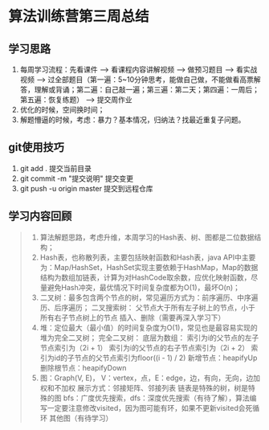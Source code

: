 # 算法训练营第三周总结
## 学习思路
1. 每周学习流程：先看课件 --> 看课程内容讲解视频 --> 做预习题目 --> 看实战视频 --> 过全部题目（第一遍：5~10分钟思考，能做自己做，不能做看高票解答，理解或背诵；第二遍：自己敲一遍；第三遍：第二天；第四遍：一周后；第五遍：恢复练题） --> 提交周作业
2. 优化的时候，空间换时间；
3. 解题懵逼的时候，考虑：暴力？基本情况，归纳法？找最近重复子问题。

## git使用技巧
1. git add . 提交当前目录
2. git commit -m "提交说明" 提交变更
3. git push -u origin master 提交到远程仓库

## 学习内容回顾
>1. 算法解题思路，考虑升维，本周学习的Hash表、树、图都是二位数据结构；
>2. Hash表，也称散列表，主要包括映射函数和Hash表，java API中主要为：Map/HashSet，HashSet实现主要依赖于HashMap，Map的数据结构为数组加链表，计算为对HashCode取余数，应优化映射函数，尽量避免Hash冲突，最优情况下时间复杂度都为O(1)，最坏O(n)；
>3. 二叉树：最多包含两个节点的树，常见遍历方式为：前序遍历、中序遍历、后序遍历；
>	二叉搜索树：
>   		父节点大于所有左子树上的节点，小于所有右子节点树上的节点
>   		插入、删除（需要再深入学习下）
>4. 堆：定位最大（最小值）的时间复杂度为O(1)，常见也是最容易实现的堆为完全二叉树；
>   		完全二叉树：
>   	 		底层为数组：
>   	 			索引为i的父节点的左子节点索引为（2i + 1）
>   	 			索引为i的父节点的右子节点索引为（2i + 2）
>   	 			索引为id的子节点的父节点索引为floor((i - 1) / 2)
>   	 		新增节点：heapifyUp
>   	 		删除根节点：heapifyDown
>5. 图：Graph(V, E)， V：vertex，点，E：edge，边，有向，无向，边加权和不加权
>	展示方式：邻接矩阵、邻接列表
>	链表是特殊的树，树是特殊的图
>	bfs：广度优先搜索，dfs：深度优先搜索（有待了解），算法编写一定要注意修改visited，因为图可能有环，如果不更新visited会死循环
>	其他图（有待学习）
